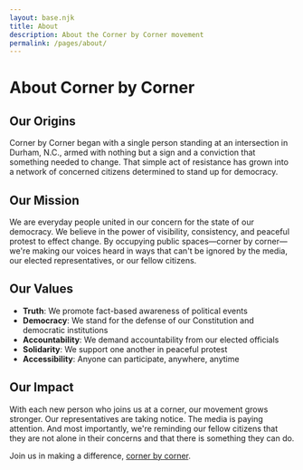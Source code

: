 ```yaml
---
layout: base.njk
title: About
description: About the Corner by Corner movement
permalink: /pages/about/
---
```


# About Corner by Corner

## Our Origins

Corner by Corner began with a single person standing at an intersection in Durham, N.C., armed with nothing but a sign and a conviction that something needed to change. That simple act of resistance has grown into a network of concerned citizens determined to stand up for democracy.

## Our Mission

We are everyday people united in our concern for the state of our democracy. We believe in the power of visibility, consistency, and peaceful protest to effect change. By occupying public spaces—corner by corner—we're making our voices heard in ways that can't be ignored by the media, our elected representatives, or our fellow citizens.

## Our Values

- **Truth**: We promote fact-based awareness of political events
- **Democracy**: We stand for the defense of our Constitution and democratic institutions
- **Accountability**: We demand accountability from our elected officials
- **Solidarity**: We support one another in peaceful protest
- **Accessibility**: Anyone can participate, anywhere, anytime

## Our Impact

With each new person who joins us at a corner, our movement grows stronger. Our representatives are taking notice. The media is paying attention. And most importantly, we're reminding our fellow citizens that they are not alone in their concerns and that there is something they can do.

Join us in making a difference, [corner by corner](/pages/join-us/).
